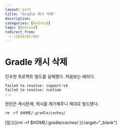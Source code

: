 ```yaml
---
layout: post
title: "Gradle 캐시 삭제"
description: 
categories: [Android]
tags: [Android]
redirect_from:
  - /2018/07/09/
---
```


# Gradle 캐시 삭제

인수한 프로젝트 빌드를 실패했다. 처음보는 에러다.

```
failed to resolve: support-v4
failed to resolve: runtime
...
```



원인은 캐시문제, 캐시를 제거해주니 제대로 빌드됐다.

```
rm -rf $HOME/.gradle/caches/
```



[참고](rm -rf $HOME/.gradle/caches/ ){:target="_blank"}